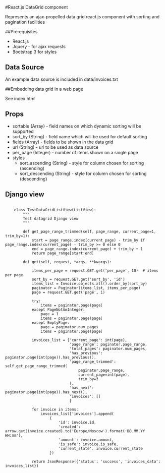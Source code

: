 #React.js DataGrid component

Represents an ajax-propelled data grid react.js component with sorting and pagination facilities

##Prerequisites

* React.js
* Jquery - for ajax requests
* Bootstrap 3 for styles

## Data Source

An example data source is included in data/invoices.txt

##Embedding data grid in a web page

See index.html

## Props

* sortable (Array) - field names on which dynamic sorting will be supported
* sort_by (String) - field name which will be used for default sorting
* fields (Array) - fields to be shown in the data grid
* url (String) - url to be used as data source
* per_page (Integer) - number of items shown on a single  page
* styles
    * sort_ascending (String) - style for column chosen for sorting (ascending)
    * sort_descending (String) - style for column chosen for sorting (descending)
    
## Django view

```

    class TestDataGridListView(ListView):
        """
        Test datagrid Django view
        """
    
        def get_page_range_trimmed(self, page_range, current_page=1, trim_by=1):
            start = page_range.index(current_page) - trim_by if page_range.index(current_page) - trim_by >= 0 else 0
            end = page_range.index(current_page) + trim_by + 1
            return page_range[start:end]
    
        def get(self, request, *args, **kwargs):
    
            items_per_page = request.GET.get('per_page', 10)  # items per page
            sort_by = request.GET.get('sort_by', 'id')
            items_list = Invoice.objects.all().order_by(sort_by)
            paginator = Paginator(items_list, items_per_page)
            page = request.GET.get('page', 1)
    
            try:
                items = paginator.page(page)
            except PageNotAnInteger:
                page = 1
                items = paginator.page(page)
            except EmptyPage:
                page = paginator.num_pages
                items = paginator.page(page)
    
            invoices_list = {'current_page': int(page),
                             'page_range': paginator.page_range,
                             'total_pages': paginator.num_pages,
                             'has_previous': paginator.page(int(page)).has_previous(),
                             'page_range_trimmed': self.get_page_range_trimmed(
                                 paginator.page_range,
                                 current_page=int(page),
                                 trim_by=3
                             ),
                             'has_next': paginator.page(int(page)).has_next(),
                             'invoices': []
                             }
    
            for invoice in items:
                invoices_list['invoices'].append(
                    {
                        'id': invoice.id,
                        'created': arrow.get(invoice.created).to('Europe/Moscow').format('DD.MM.YY HH:mm'),
                        'amount': invoice.amount,
                        'is_safe': invoice.is_safe,
                        'current_state': invoice.current_state
                    })
    
            return JsonResponse({'status': 'success', 'invoices_data': invoices_list})


```


